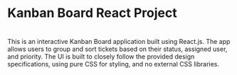 <h1>Kanban Board React Project<h1></h1>
<p>This is an interactive Kanban Board application built using React.js. The app allows users to group and sort tickets based on their status, assigned user, and priority. The UI is built to closely follow the provided design specifications, using pure CSS for styling, and no external CSS libraries.<p/>
